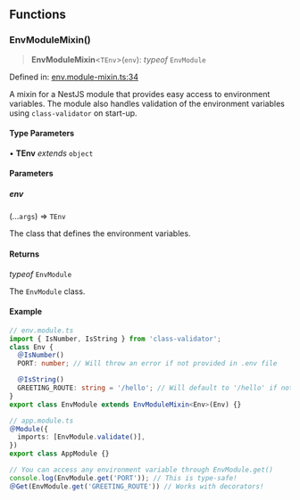 ## Functions

### EnvModuleMixin()

> **EnvModuleMixin**\<`TEnv`\>(`env`): _typeof_ `EnvModule`

Defined in: [env.module-mixin.ts:34](https://github.com/spuxx1701/jslibs/blob/1a7e07eeae1e7166b7fbfc153430c6402621f270/packages/nest-utils/src/env/env.module-mixin.ts#L34)

A mixin for a NestJS module that provides easy access to environment variables.
The module also handles validation of the environment variables using `class-validator`
on start-up.

#### Type Parameters

• **TEnv** _extends_ `object`

#### Parameters

##### env

(...`args`) => `TEnv`

The class that defines the environment variables.

#### Returns

_typeof_ `EnvModule`

The `EnvModule` class.

#### Example

```ts
// env.module.ts
import { IsNumber, IsString } from 'class-validator';
class Env {
  ＠IsNumber()
  PORT: number; // Will throw an error if not provided in .env file

  ＠IsString()
  GREETING_ROUTE: string = '/hello'; // Will default to '/hello' if not provided in .env file
}
export class EnvModule extends EnvModuleMixin<Env>(Env) {}

// app.module.ts
＠Module({
  imports: [EnvModule.validate()],
})
export class AppModule {}

// You can access any environment variable through EnvModule.get()
console.log(EnvModule.get('PORT')); // This is type-safe!
＠Get(EnvModule.get('GREETING_ROUTE')) // Works with decorators!
```
